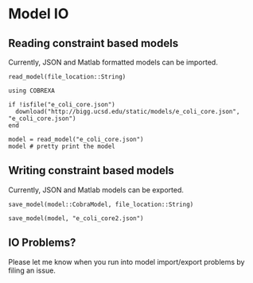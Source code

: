 # Model IO

## Reading constraint based models
Currently, JSON and Matlab formatted models can be imported.

```@docs
read_model(file_location::String)
```

```@example ioexample
using COBREXA

if !isfile("e_coli_core.json")
  download("http://bigg.ucsd.edu/static/models/e_coli_core.json", "e_coli_core.json")
end

model = read_model("e_coli_core.json")
model # pretty print the model
```

## Writing constraint based models
Currently, JSON and Matlab models can be exported.

```@docs
save_model(model::CobraModel, file_location::String)
```

```@example ioexample
save_model(model, "e_coli_core2.json")
```

## IO Problems?
Please let me know when you run into model import/export problems by filing an issue.
